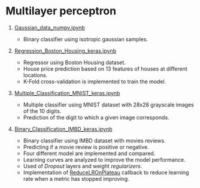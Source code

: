 # Multilayer perceptron

1. [Gaussian_data_numpy.ipynb](https://github.com/Alejandro-ZZ/Deep-Learning/blob/master/Multilayer-Perceptron/Gaussian_data_numpy.ipynb) 

    * Binary classifier using isotropic gaussian samples.

2. [Regression_Boston_Housing_keras.ipynb](https://github.com/Alejandro-ZZ/Deep-Learning/blob/master/Multilayer-Perceptron/Regression_Boston_Housing_keras.ipynb)

    * Regressor using Boston Housing dataset.
    * House price prediction based on 13 features of houses at different locations.
    * K-Fold cross-validation is implemented to train the model.

3. [Multiple_Classification_MNIST_keras.ipynb](https://github.com/Alejandro-ZZ/Deep-Learning/blob/master/Multilayer-Perceptron/Multiple_Classification_MNIST_keras.ipynb)

    * Multiple classifier using MNIST dataset with 28x28 grayscale images of the 10 digits.
    * Prediction of the digit to which a given image corresponds.

4. [Binary_Classification_IMBD_keras.ipynb](https://github.com/Alejandro-ZZ/Deep-Learning/blob/master/Multilayer-Perceptron/Binary_Classification_IMBD_keras.ipynb)

    * Binary classifier using IMBD dataset with movies reviews. 
    * Predicting if a movie review is positive or negative.
    * Four different model are implemented and compared.
    * Learning curves are analyzed to improve the model performance.
    * Used of *Dropout* layers and weight *regularizers*.
    * Implementation of [ReduceLROnPlateau](https://keras.io/api/callbacks/reduce_lr_on_plateau/) callback to reduce learning rate 
    when a metric has stopped improving.
